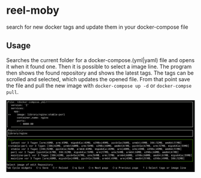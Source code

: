 # reel-moby

search for new docker tags and update them in your docker-compose file

## Usage

Searches the current folder for a docker-compose.(yml|yaml) file and opens it when it found one. Then it is possible to select a image line. The program then shows the found repository and shows the latest tags. The tags can be scrolled and selected, which updates the opened file.
From that point save the file and pull the new image with `docker-compose up -d` or `docker-compse pull`.

![screenshot](./screenshot.png)
